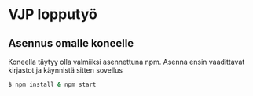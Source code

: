 # VJP lopputyö

## Asennus omalle koneelle
Koneella täytyy olla valmiiksi asennettuna npm.
Asenna ensin vaadittavat kirjastot ja käynnistä sitten sovellus
```bash
$ npm install & npm start
```
